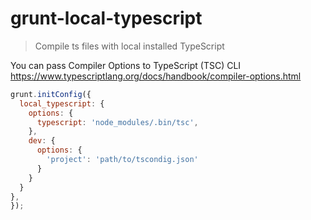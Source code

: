 # grunt-local-typescript

> Compile ts files with local installed TypeScript

You can pass Compiler Options to TypeScript (TSC) CLI
https://www.typescriptlang.org/docs/handbook/compiler-options.html

```js
grunt.initConfig({
  local_typescript: {
    options: {
      typescript: 'node_modules/.bin/tsc',
    },
    dev: {
      options: {
        'project': 'path/to/tscondig.json'
      }
    }
  }
},
});
```
